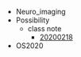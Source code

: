 * Neuro_imaging
* Possibility
  * class note
    - [20200218](./possibility/class_note/ch01_0218.md)
* OS2020

